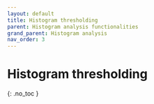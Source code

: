 ```yaml
---
layout: default
title: Histogram thresholding
parent: Histogram analysis functionalities
grand_parent: Histogram analysis
nav_order: 3
---
```


# Histogram thresholding
{: .no_toc }
